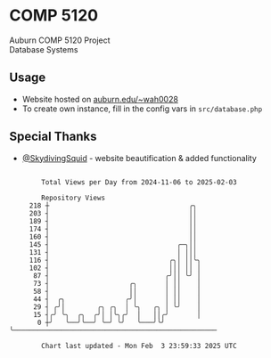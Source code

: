 # COMP 5120
Auburn COMP 5120 Project  
Database Systems

## Usage
- Website hosted on [auburn.edu/~wah0028](https://webhome.auburn.edu/~wah0028/)
- To create own instance, fill in the config vars in `src/database.php`

## Special Thanks
- [@SkydivingSquid](https://github.com/SkydivingSquid) - website beautification & added functionality

```

        Total Views per Day from 2024-11-06 to 2025-02-03

        Repository Views
     218 ┼                                   ╭╮
     203 ┤                                   ││
     189 ┤                                   ││
     174 ┤                                   ││
     160 ┤                                   ││
     145 ┤                                ╭─╮││
     131 ┤                                │ │││
     116 ┤                              ╭╮│ ││╰╮
     102 ┤                              │││ ││ │
      87 ┤                             ╭╯││ ╰╯ │
      73 ┤                    ╭╮       │ ││    │
      58 ┤                    ││       │ ││    │
      44 ┤  ╭╮               ╭╯│       │ ││    │
      29 ┤ ╭╯│        ╭╮ ╭╮  │ ╰╮   ╭╮ │ ╰╯    │
      15 ┤╭╯ ╰╮  ╭╮  ╭╯│ │╰╮╭╯  │   ││╭╯       │
       0 ┼╯   ╰──╯╰──╯ ╰─╯ ╰╯   ╰───╯╰╯        ╰───────────────────────────────────────────────────

        Chart last updated - Mon Feb  3 23:59:33 2025 UTC
        
```
